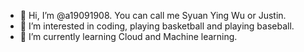 - 👋 Hi, I’m @a19091908. You can call me Syuan Ying Wu or Justin.
- 👀 I’m interested in coding, playing basketball and playing baseball.
- 🌱 I’m currently learning Cloud and Machine learning.

<!---
a19091908/a19091908 is a ✨ special ✨ repository because its `README.md` (this file) appears on your GitHub profile.
You can click the Preview link to take a look at your changes.
--->
